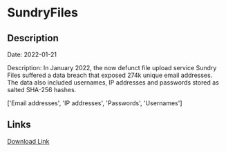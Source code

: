# SundryFiles

## Description

Date: 2022-01-21

Description:
In January 2022, the now defunct file upload service Sundry Files suffered a data breach that exposed 274k unique email addresses. The data also included usernames, IP addresses and passwords stored as salted SHA-256 hashes.


['Email addresses', 'IP addresses', 'Passwords', 'Usernames']

## Links

[Download Link](https://link-to.net/1229997/778.4881707533092/dynamic/?r=aHR0cHM6Ly93d3cubWVkaWFmaXJlLmNvbS92aWV3L01XbFVqemFBSlZJeWZibi9zdW5kcnlmaWxlcy5jb20vZmlsZQ==)